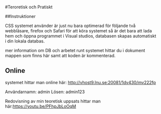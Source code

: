 ﻿#Teroretisk och Pratiskt  
 
##Instruktioner 
 
CSS systemet använder är just nu bara optimerad för följande två webbläsare, firefox och Safari
för att köra systemet så är det bara att lada hem och öppna programmet i Visual studios, databasen skapas automatiskt i din lokala databas.
 
mer information om DB och arbetet runt systemet hittar du i dokument mappen som finns här samt att koden är kommenterad.  
 

## Online
 
systemet hittar man online här: http://vhost9.lnu.se:20081/1dv430/mv222fp
 
Användarnamn: admin 
Lösen: admin123
 
Redovisning av min teoretisk uppsats hittar man här:https://youtu.be/PFhpJbLoOqM





